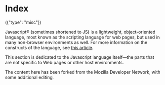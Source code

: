 # Index
({"type": "misc"})

Javascript&reg; (sometimes shortened to JS) is a lightweight, object-oriented language, most known as the scripting language for web pages, but used in many non-browser environments as well. For more information on the constructs of the language, see [this article](https://developer.mozilla.org/en/Javascript/About_Javascript).

This section is dedicated to the Javascript language itself—the parts that are not specific to Web pages or other host environments.

The content here has been forked from the Mozilla Developer Network, with some additional editing.


